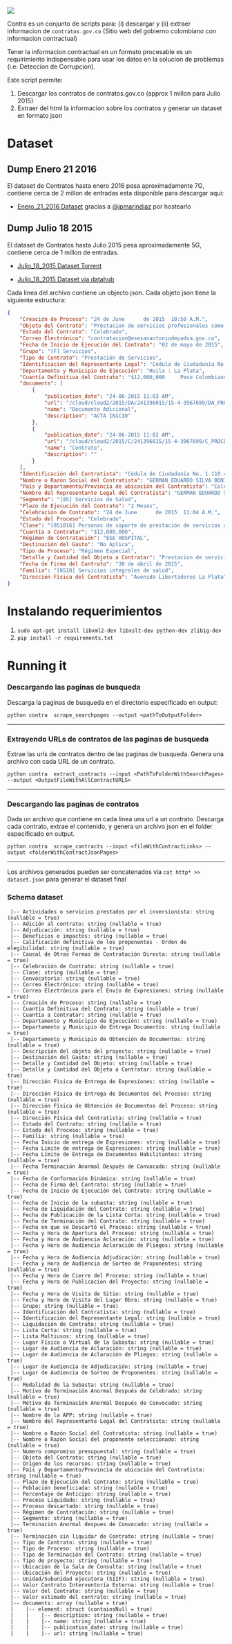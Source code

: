 ![](https://github.com/dav009/contra/blob/master/logo.gif?raw=true)

Contra es un conjunto de scripts para:  (i) descargar y (ii) extraer informacion de `contratos.gov.co` (Sitio web del gobierno colombiano con informacion contractual)
 
Tener la informacion contractual en un formato procesable es un requirimiento indispensable para usar los datos en la solucion de problemas (i.e: Deteccion de Corrupcion).


Este script permite:
 
1. Descargar los contratos de contratos.gov.co (approx 1 millon para Julio 2015)
2. Extraer del html la informacion sobre los contratos y generar un dataset en formato json

# Dataset

## Dump Enero 21 2016

El dataset de Contratos hasta enero 2016 pesa aproximadamente 7G, contiene cerca de 2 millon de entradas esta disponible para descargar aqui:

- [Enero_21_2016 Dataset](http://s3.amazonaws.com/rm-open-data/contract-data-january-21-2016-cleaned.tar.gz) gracias a [@jpmarindiaz](https://twitter.com/jpmarindiaz) por hostearlo

## Dump Julio 18 2015 

El dataset de Contratos hasta Julio 2015 pesa aproximadamente 5G, contiene cerca de 1 millon de entradas.

- [Julio_18_2015 Dataset Torrent](https://github.com/dav009/contra/blob/master/datos_json_contratos_gov_co.torrent?raw=true)

- [Julio_18_2015 Dataset via datahub](http://datahub.io/dataset/dataset-datos-contratacion-estatal-colombia)

Cada linea del archivo contiene un objecto json. Cada objeto json tiene la siguiente estructura:

```json
{
    "Creación de Proceso": "24 de June      de 2015  10:50 A.M.",
    "Objeto del Contrato": "Prestacion de servicios profesionales como como medico general, en las condiciones, areas y servicios requeridos",
    "Estado del Contrato": "Celebrado",
    "Correo Electrónico": "contratacion@esesanantoniodepadua.gov.co",
    "Fecha de Inicio de Ejecución del Contrato": "02 de mayo de 2015",
    "Grupo": "[F] Servicios",
    "Tipo de Contrato": "Prestación de Servicios",
    "Identificación del Representante Legal": "Cédula de Ciudadanía No. 1.110.479.226 Ibagué",
    "Departamento y Municipio de Ejecución": "Huila : La Plata",
    "Cuantía Definitiva del Contrato": "$12,000,000     Peso Colombiano",
    "documents": [
        {
            "publication_date": "24-06-2015 11:03 AM",
            "url": "/cloud/cloud2/2015/DA/241396015/15-4-3967699/DA_PROCESO_15-4-3967699_241396015_15194469.pdf",
            "name": "Documento Adicional",
            "description": "ACTA INICIO"
        },
        {
            "publication_date": "24-06-2015 11:02 AM",
            "url": "/cloud/cloud2/2015/C/241396015/15-4-3967699/C_PROCESO_15-4-3967699_241396015_15194424.pdf",
            "name": "Contrato",
            "description": ""
        }
    ],
    "Identificación del Contratista": "Cédula de Ciudadanía No. 1.110.479.226 Ibagué",
    "Nombre o Razón Social del Contratista": "GERMAN EDUARDO SILVA BONILLA",
    "País y Departamento/Provincia de ubicación del Contratista": "Colombia : Huila",
    "Nombre del Representante Legal del Contratista": "GERMAN EDUARDO SILVA BONILLA",
    "Segmento": "[85] Servicios de Salud",
    "Plazo de Ejecución del Contrato": "2 Meses",
    "Celebración de Contrato": "24 de June      de 2015  11:04 A.M.",
    "Estado del Proceso": "Celebrado",
    "Clase": "[851016] Personas de soporte de prestación de servicios de salud",
    "Cuantía a Contratar": "$12,000,000",
    "Régimen de Contratación": "ESE HOSPITAL",
    "Destinación del Gasto": "No Aplica",
    "Tipo de Proceso": "Régimen Especial",
    "Detalle y Cantidad del Objeto a Contratar": "Prestacion de servicios profesionales como como medico general, en las condiciones, areas y servicios requeridos",
    "Fecha de Firma del Contrato": "30 de abril de 2015",
    "Familia": "[8510] Servicios integrales de salud",
    "Dirección Física del Contratista": "Avenida Libertadores La Plata"
}
```


# Instalando requerimientos

1. `sudo apt-get install libxml2-dev libxslt-dev python-dev zlib1g-dev`
2. `pip install -r requirements.txt`
 
# Running it

### Descargando las paginas de busqueda

Descarga la paginas de busqueda en el directorio especificado en output:

`python contra  scrape_searchpages --output <pathToOutputFolder>`

--------------


### Extrayendo URLs de contratos de las paginas de busqueda

Extrae las urls de contratos dentro de las paginas de busqueda. Genera una archivo con cada URL de un contrato.

`python contra  extract_contracts --input <PathToFolderWithSearchPages> --output <OutputFileWithAllContractURLS>`

--------------

### Descargando las paginas de contratos

Dada un archivo que contiene en cada linea una url a un contrato. Descarga cada contrato, extrae el contenido, y genera un archivo json en el folder especificado en output.

`python contra  scrape_contracts --input <fileWithContractLinks> --output <folderWithContractJsonPages>`

--------------

Los archivos generados pueden ser concatenados via `cat http* >> dataset.json` para generar el dataset final



### Schema dataset

```
 |-- Actividades o servicios prestados por el inversionista: string (nullable = true)
 |-- Adición al contrato: string (nullable = true)
 |-- Adjudicación: string (nullable = true)
 |-- Beneficios e impactos: string (nullable = true)
 |-- Calificación definitiva de los proponentes - Orden de elegibilidad: string (nullable = true)
 |-- Causal de Otras Formas de Contratación Directa: string (nullable = true)
 |-- Celebración de Contrato: string (nullable = true)
 |-- Clase: string (nullable = true)
 |-- Convocatoria: string (nullable = true)
 |-- Correo Electrónico: string (nullable = true)
 |-- Correo Electrónico para el Envío de Expresiones: string (nullable = true)
 |-- Creación de Proceso: string (nullable = true)
 |-- Cuantía Definitiva del Contrato: string (nullable = true)
 |-- Cuantía a Contratar: string (nullable = true)
 |-- Departamento y Municipio de Ejecución: string (nullable = true)
 |-- Departamento y Municipio de Entrega Documentos: string (nullable = true)
 |-- Departamento y Municipio de Obtención de Documentos: string (nullable = true)
 |-- Descripción del objeto del proyecto: string (nullable = true)
 |-- Destinación del Gasto: string (nullable = true)
 |-- Detalle y Cantidad del Objeto: string (nullable = true)
 |-- Detalle y Cantidad del Objeto a Contratar: string (nullable = true)
 |-- Dirección Fisica de Entrega de Expresiones: string (nullable = true)
 |-- Dirección Física de Entrega de Documentos del Proceso: string (nullable = true)
 |-- Dirección Física de Obtención de Documentos del Proceso: string (nullable = true)
 |-- Dirección Física del Contratista: string (nullable = true)
 |-- Estado del Contrato: string (nullable = true)
 |-- Estado del Proceso: string (nullable = true)
 |-- Familia: string (nullable = true)
 |-- Fecha Inicio de entrega de Expresiones: string (nullable = true)
 |-- Fecha Limite de entrega de Expresiones: string (nullable = true)
 |-- Fecha Límite de Entrega de Documentos Habilitantes: string (nullable = true)
 |-- Fecha Terminación Anormal Después de Convocado: string (nullable = true)
 |-- Fecha de Conformación Dinámica: string (nullable = true)
 |-- Fecha de Firma del Contrato: string (nullable = true)
 |-- Fecha de Inicio de Ejecución del Contrato: string (nullable = true)
 |-- Fecha de Inicio de la subasta: string (nullable = true)
 |-- Fecha de Liquidación del Contrato: string (nullable = true)
 |-- Fecha de Publicación de la Lista Corta: string (nullable = true)
 |-- Fecha de Terminación del Contrato: string (nullable = true)
 |-- Fecha en que se Descartó el Proceso: string (nullable = true)
 |-- Fecha y Hora de Apertura del Proceso: string (nullable = true)
 |-- Fecha y Hora de Audiencia Aclaración: string (nullable = true)
 |-- Fecha y Hora de Audiencia Aclaración de Pliegos: string (nullable = true)
 |-- Fecha y Hora de Audiencia Adjudicación: string (nullable = true)
 |-- Fecha y Hora de Audiencia de Sorteo de Proponentes: string (nullable = true)
 |-- Fecha y Hora de Cierre del Proceso: string (nullable = true)
 |-- Fecha y Hora de Publicación del Proyecto: string (nullable = true)
 |-- Fecha y Hora de Visita de Sitio: string (nullable = true)
 |-- Fecha y Hora de Visita del Lugar Obra: string (nullable = true)
 |-- Grupo: string (nullable = true)
 |-- Identificación del Contratista: string (nullable = true)
 |-- Identificación del Representante Legal: string (nullable = true)
 |-- Liquidación de Contrato: string (nullable = true)
 |-- Lista Corta: string (nullable = true)
 |-- Lista Multiusos: string (nullable = true)
 |-- Lugar Físico o Virtual de la Subasta: string (nullable = true)
 |-- Lugar de Audiencia de Aclaración: string (nullable = true)
 |-- Lugar de Audiencia de Aclaración de Pliegos: string (nullable = true)
 |-- Lugar de Audiencia de Adjudicación: string (nullable = true)
 |-- Lugar de Audiencia de Sorteo de Proponentes: string (nullable = true)
 |-- Modalidad de la Subasta: string (nullable = true)
 |-- Motivo de Terminación Anormal Después de Celebrado: string (nullable = true)
 |-- Motivo de Terminación Anormal Después de Convocado: string (nullable = true)
 |-- Nombre de la APP: string (nullable = true)
 |-- Nombre del Representante Legal del Contratista: string (nullable = true)
 |-- Nombre o Razón Social del Contratista: string (nullable = true)
 |-- Nombre ó Razón Social del proponente seleccionado: string (nullable = true)
 |-- Numero compromiso presupuestal: string (nullable = true)
 |-- Objeto del Contrato: string (nullable = true)
 |-- Origen de los recursos: string (nullable = true)
 |-- País y Departamento/Provincia de ubicación del Contratista: string (nullable = true)
 |-- Plazo de Ejecución del Contrato: string (nullable = true)
 |-- Población beneficiada: string (nullable = true)
 |-- Porcentaje de Anticipo: string (nullable = true)
 |-- Proceso Liquidado: string (nullable = true)
 |-- Proceso descartado: string (nullable = true)
 |-- Régimen de Contratación: string (nullable = true)
 |-- Segmento: string (nullable = true)
 |-- Terminación Anormal despues de Convocado: string (nullable = true)
 |-- Terminación sin liquidar de Contrato: string (nullable = true)
 |-- Tipo de Contrato: string (nullable = true)
 |-- Tipo de Proceso: string (nullable = true)
 |-- Tipo de Terminación del Contrato: string (nullable = true)
 |-- Tipo de proyecto: string (nullable = true)
 |-- Ubicación de la Sala de Consulta: string (nullable = true)
 |-- Ubicación del Proyecto: string (nullable = true)
 |-- Unidad/Subunidad ejecutora (SIIF): string (nullable = true)
 |-- Valor Contrato Interventoría Externa: string (nullable = true)
 |-- Valor del Contrato: string (nullable = true)
 |-- Valor estimado del contrato: string (nullable = true)
 |-- documents: array (nullable = true)
 |    |-- element: struct (containsNull = true)
 |    |    |-- description: string (nullable = true)
 |    |    |-- name: string (nullable = true)
 |    |    |-- publication_date: string (nullable = true)
 |    |    |-- url: string (nullable = true)
```
